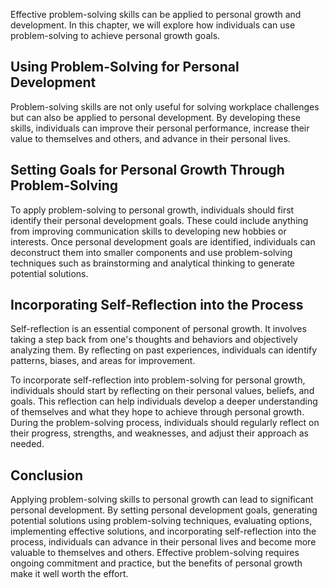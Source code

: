 
Effective problem-solving skills can be applied to personal growth and development. In this chapter, we will explore how individuals can use problem-solving to achieve personal growth goals.

Using Problem-Solving for Personal Development
----------------------------------------------

Problem-solving skills are not only useful for solving workplace challenges but can also be applied to personal development. By developing these skills, individuals can improve their personal performance, increase their value to themselves and others, and advance in their personal lives.

Setting Goals for Personal Growth Through Problem-Solving
---------------------------------------------------------

To apply problem-solving to personal growth, individuals should first identify their personal development goals. These could include anything from improving communication skills to developing new hobbies or interests. Once personal development goals are identified, individuals can deconstruct them into smaller components and use problem-solving techniques such as brainstorming and analytical thinking to generate potential solutions.

Incorporating Self-Reflection into the Process
----------------------------------------------

Self-reflection is an essential component of personal growth. It involves taking a step back from one's thoughts and behaviors and objectively analyzing them. By reflecting on past experiences, individuals can identify patterns, biases, and areas for improvement.

To incorporate self-reflection into problem-solving for personal growth, individuals should start by reflecting on their personal values, beliefs, and goals. This reflection can help individuals develop a deeper understanding of themselves and what they hope to achieve through personal growth. During the problem-solving process, individuals should regularly reflect on their progress, strengths, and weaknesses, and adjust their approach as needed.

Conclusion
----------

Applying problem-solving skills to personal growth can lead to significant personal development. By setting personal development goals, generating potential solutions using problem-solving techniques, evaluating options, implementing effective solutions, and incorporating self-reflection into the process, individuals can advance in their personal lives and become more valuable to themselves and others. Effective problem-solving requires ongoing commitment and practice, but the benefits of personal growth make it well worth the effort.
